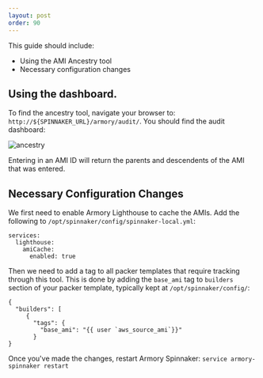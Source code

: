 ```yaml
---
layout: post
order: 90
---
```


This guide should include:

- Using the AMI Ancestry tool
- Necessary configuration changes

## Using the dashboard.

To find the ancestry tool, navigate your browser to: `http://${SPINNAKER_URL}/armory/audit/`.  You should find the audit dashboard:

![ancestry](https://cl.ly/2N290I2g123M/Image%202017-05-16%20at%2010.03.15%20AM.png)

Entering in an AMI ID will return the parents and descendents of the AMI that was entered.

## Necessary Configuration Changes

We first need to enable Armory Lighthouse to cache the AMIs.  Add the following to `/opt/spinnaker/config/spinnaker-local.yml`:


```
services:
  lighthouse:
    amiCache:
      enabled: true
```

Then we need to add a tag to all packer templates that require tracking through this tool.  This is done by adding the `base_ami` tag to `builders` section of your packer template, typically kept at `/opt/spinnaker/config/`:

```
{
  "builders": [
     {
       "tags": {
         "base_ami": "{{ user `aws_source_ami`}}"
       }
}
```

Once you've made the changes, restart Armory Spinnaker: `service armory-spinnaker restart`
